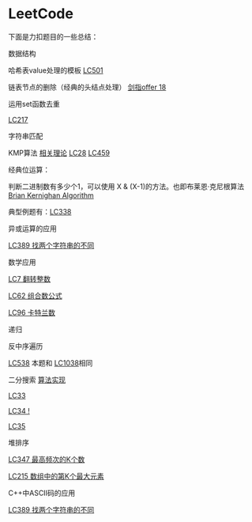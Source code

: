 # LeetCode

下面是力扣题目的一些总结：

数据结构

哈希表value处理的模板 [LC501](https://github.com/ThreeSR/LeetCode/blob/main/LC501_Find%20Mode%20in%20Binary%20Search%20Tree_Hash%20Table.cpp)

链表节点的删除（经典的头结点处理）  [剑指offer 18](https://github.com/ThreeSR/LeetCode/blob/main/%E5%89%91%E6%8C%87Offer_18_%E5%88%A0%E9%99%A4%E9%93%BE%E8%A1%A8%E7%9A%84%E8%8A%82%E7%82%B9_Linked%20List.cpp)

运用set函数去重

[LC217](https://github.com/ThreeSR/LeetCode/blob/main/LC217_Contains%20Duplicate_Set.cpp)

字符串匹配

KMP算法   [相关理论](https://mp.weixin.qq.com/s?__biz=MzUxNjY5NTYxNA==&mid=2247484428&idx=1&sn=c0e5573f5fe3b438dbe75f93f3f164fa&chksm=f9a2375dced5be4b8cfddf3236b7db8153b60092c87051bb8a6e4e87dad6c8b2c4cbcd5e2af5&scene=21#wechat_redirect)  [LC28](https://github.com/ThreeSR/LeetCode/blob/main/LC28_Implement%20strStr()_KMP.cpp)  [LC459](https://github.com/ThreeSR/LeetCode/blob/main/LC459_Repeated%20Substring%20Pattern_KMP.cpp)

经典位运算：

判断二进制数有多少个1，可以使用 X & (X-1)的方法。也即布莱恩·克尼根算法  [Brian Kernighan Algorithm](https://www.geeksforgeeks.org/count-set-bits-in-an-integer/)

典型例题有：[LC338](https://github.com/ThreeSR/LeetCode/blob/main/LC338_Counting%20Bits_DP.cpp)

异或运算的应用

[LC389 找两个字符串的不同](https://github.com/ThreeSR/LeetCode/blob/main/LC389_Find%20the%20Difference_Bit%20Operation.cpp)

数学应用

[LC7 翻转整数](https://github.com/ThreeSR/LeetCode/blob/main/LC7_Reverse%20Integer_Math.cpp)

[LC62 组合数公式](https://github.com/ThreeSR/LeetCode/blob/main/LC62_Unique%20Paths_Math.cpp)

[LC96 卡特兰数](https://github.com/ThreeSR/LeetCode/blob/main/LC96_Unique%20Binary%20Search%20Trees_Math.cpp)

递归

反中序遍历  

[LC538](https://github.com/ThreeSR/LeetCode/blob/main/LC538_Convert%20BST%20to%20Greater%20Tree_Recursion.cpp)  本题和 [LC1038](https://github.com/ThreeSR/LeetCode/blob/main/LC1038_Convert%20BST%20to%20Greater%20Tree_Recursion.cpp)相同

二分搜索  [算法实现](https://github.com/ThreeSR/Algorithm-Toolbox/blob/master/BinarySearch_Algorithm.py)

[LC33](https://github.com/ThreeSR/LeetCode/blob/main/LC33_Search%20in%20Rotated%20Sorted%20Array_Binary%20Search.cpp)

[LC34 !](https://github.com/ThreeSR/LeetCode/blob/main/LC34_Find%20First%20and%20Last%20Position%20of%20Element%20in%20Sorted%20Array_Binary%20Search.cpp)

[LC35](https://github.com/ThreeSR/LeetCode/blob/main/LC35_Search%20Insert%20Position_Binary%20Search.cpp)

堆排序

[LC347 最高频次的K个数](https://github.com/ThreeSR/LeetCode/blob/main/LC347_Top%20K%20Frequent%20Elements_Heap.cpp)  

[LC215 数组中的第K个最大元素](https://github.com/ThreeSR/LeetCode/blob/main/LC215_Kth%20Largest%20Element%20in%20an%20Array_Heap.cpp)

C++中ASCII码的应用

[LC389 找两个字符串的不同](https://github.com/ThreeSR/LeetCode/blob/main/LC389_Find%20the%20Difference_ASCII.cpp)

